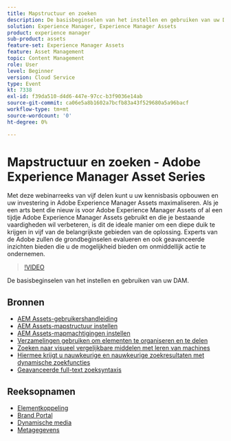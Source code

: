 ```yaml
---
title: Mapstructuur en zoeken
description: De basisbeginselen van het instellen en gebruiken van uw DAM
solution: Experience Manager, Experience Manager Assets
product: experience manager
sub-product: assets
feature-set: Experience Manager Assets
feature: Asset Management
topic: Content Management
role: User
level: Beginner
version: Cloud Service
type: Event
kt: 7338
exl-id: f39da510-d4d6-447e-97cc-b3f9036e14ab
source-git-commit: ca06e5a8b1602a7bcfb83a43f529680a5a96bacf
workflow-type: tm+mt
source-wordcount: '0'
ht-degree: 0%

---
```


# Mapstructuur en zoeken - Adobe Experience Manager Asset Series

Met deze webinarreeks van vijf delen kunt u uw kennisbasis opbouwen en uw investering in Adobe Experience Manager Assets maximaliseren. Als je een arts bent die nieuw is voor Adobe Experience Manager Assets of al een tijdje Adobe Experience Manager Assets gebruikt en die je bestaande vaardigheden wil verbeteren, is dit de ideale manier om een diepe duik te krijgen in vijf van de belangrijkste gebieden van de oplossing. Experts van de Adobe zullen de grondbeginselen evalueren en ook geavanceerde inzichten bieden die u de mogelijkheid bieden om onmiddellijk actie te ondernemen.

>[!VIDEO](https://video.tv.adobe.com/v/332135/?quality=12&learn=on&hidetitle=true)

De basisbeginselen van het instellen en gebruiken van uw DAM.

## Bronnen

* [AEM Assets-gebruikershandleiding](https://experienceleague.adobe.com/docs/experience-manager-65/assets/home.html)
* [AEM Assets-mapstructuur instellen](https://experienceleague.adobe.com/docs/experience-manager-learn/assets/configuring/baseline-folders.html)
* [AEM Assets-mapmachtigingen instellen](https://experienceleague.adobe.com/docs/experience-manager-learn/assets/configuring/baseline-permissions.html)
* [Verzamelingen gebruiken om elementen te organiseren en te delen](https://experienceleague.adobe.com/docs/experience-manager-learn/assets/search-and-discovery/collections.html)
* [Zoeken naar visueel vergelijkbare middelen met leren van machines](https://experienceleague.adobe.com/docs/experience-manager-learn/assets/search-and-discovery/search.html)
* [Hiermee krijgt u nauwkeurige en nauwkeurige zoekresultaten met dynamische zoekfuncties](https://experienceleague.adobe.com/docs/experience-manager-learn/assets/search-and-discovery/search.html)
* [Geavanceerde full-text zoeksyntaxis](https://experienceleague.adobe.com/docs/experience-manager-64/assets/using/gql-search.html?lang=en#using)

## Reeksopnamen

* [Elementkoppeling](asset-link.md)
* [Brand Portal](brand-portal.md)
* [Dynamische media](dynamic-media.md)
* [Metagegevens](metadata.md)

